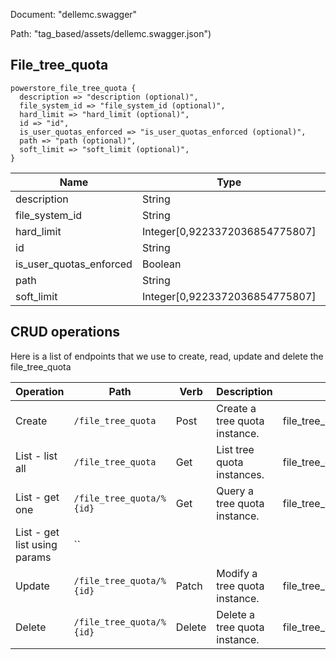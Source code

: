 Document: "dellemc.swagger"


Path: "tag_based/assets/dellemc.swagger.json")

## File_tree_quota



```puppet
powerstore_file_tree_quota {
  description => "description (optional)",
  file_system_id => "file_system_id (optional)",
  hard_limit => "hard_limit (optional)",
  id => "id",
  is_user_quotas_enforced => "is_user_quotas_enforced (optional)",
  path => "path (optional)",
  soft_limit => "soft_limit (optional)",
}
```

| Name        | Type           | Required       |
| ------------- | ------------- | ------------- |
|description | String | false |
|file_system_id | String | false |
|hard_limit | Integer[0,9223372036854775807] | false |
|id | String | true |
|is_user_quotas_enforced | Boolean | false |
|path | String | false |
|soft_limit | Integer[0,9223372036854775807] | false |



## CRUD operations

Here is a list of endpoints that we use to create, read, update and delete the file_tree_quota

| Operation | Path | Verb | Description | OperationID |
| ------------- | ------------- | ------------- | ------------- | ------------- |
|Create|`/file_tree_quota`|Post|Create a tree quota instance.|file_tree_quotaCreate|
|List - list all|`/file_tree_quota`|Get|List tree quota instances.|file_tree_quotaCollectionQuery|
|List - get one|`/file_tree_quota/%{id}`|Get|Query a tree quota instance.|file_tree_quotaInstanceQuery|
|List - get list using params|``||||
|Update|`/file_tree_quota/%{id}`|Patch|Modify a tree quota instance.|file_tree_quotaModify|
|Delete|`/file_tree_quota/%{id}`|Delete|Delete a tree quota instance.|file_tree_quotaDelete|
